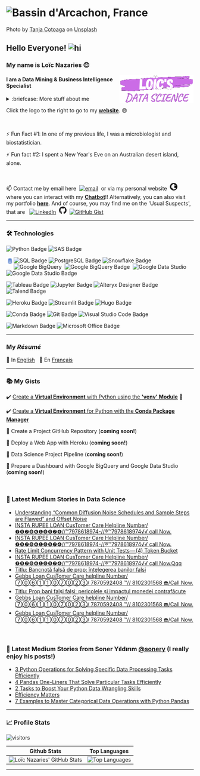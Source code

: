 # ![Bassin d'Arcachon, France](https://raw.githubusercontent.com/loic-nazaries/loic-nazaries/main/images/arcachon.jpg "Bassin d'Arcachon, France")

Photo by <a href="https://unsplash.com/@tarafuco?utm_source=unsplash&utm_medium=referral&utm_content=creditCopyText">Tanja Cotoaga</a> on <a href="https://unsplash.com/s/photos/arcachon?utm_source=unsplash&utm_medium=referral&utm_content=creditCopyText">Unsplash</a>

## Hello Everyone! <img alt="hi" width="26" src="https://user-images.githubusercontent.com/1303154/88677602-1635ba80-d120-11ea-84d8-d263ba5fc3c0.gif" />

### My name is Loïc Nazaries :blush:

[<img alt="Loïc's Data Science Logo" align="right" width="200" src="https://raw.githubusercontent.com/loic-nazaries/loic-nazaries/main/images/logo-dark.png" />][website]

#### I am a **Data Mining** & **Business Intelligence** Specialist

<details>
  <summary>
    :briefcase: More stuff about me
  </summary>

> I am a **Data Specialist** with over 10 years of experience in the fields of biostatistics, data exploration (**Data Mining**) and **Machine Learning**. I am passionate about the whole **data life cycle**, from modelling a database to its use in the field of **Business Intelligence** through the creation of simple and impactful visuals such as **dashboards**. Thus, **exploratory data analysis** has the potential to strengthen a faster and more clever decision-making process.

</details>

Click the logo to the right to go to my [**website**](https://loicnazaries.com "Website"). :smile:

&nbsp;

⚡ Fun Fact #1: In one of my previous life, I was a microbiologist and biostatistician.

⚡ Fun fact #2: I spent a New Year's Eve on an Australian desert island, alone.

&nbsp;

:mailbox: Contact me by email here&nbsp;
[![email](https://img.shields.io/badge/-loicnazaries.datascience-red?style=plastic&labelColor=red&logo=gmail&logoColor=white)][email]&nbsp;
or via my personal website&nbsp;
[<img alt="Loïc's Data Science" width="20" src="https://raw.githubusercontent.com/iconic/open-iconic/master/svg/globe.svg" />][contact_website]&nbsp;
where you can interact with my <u>**Chatbot**</u>!!
Alternatively, you can also visit my portfolio [**here**](https://loic-nazaries.github.io/loic-nazaries-portfolio "Loïc Nazaries’ Data Science Portfolio").
And of course, you may find me on the 'Usual Suspects', that are &nbsp;
[<img alt="LinkedIn" width="20" src="https://i.imgur.com/OQUXwNp.jpeg" />][linkedin]&nbsp;
[<img alt="GitHub" width="20" src="https://raw.githubusercontent.com/github/explore/78df643247d429f6cc873026c0622819ad797942/topics/github/github.png" />][github]&nbsp;
[<img alt="GitHub Gist" width="60" src="https://img.shields.io/badge/-Gist-black?style=plastic&labelColor=black&logo=github&logoColor=white" />][github_gist]

---

### :hammer_and_wrench: Technologies

<!-- TODO: Make technologies links takes you to repositories or tutorials -->

![Python Badge](https://img.shields.io/badge/-python-yellow?style=for-the-badge&labelColor=blue&logo=python&logoColor=white)
![SAS Badge](https://img.shields.io/badge/-sas-blue?style=for-the-badge&labelColor=black&logo=sas&logoColor=blue)

<img alt="SQL" align="left" width="20" src="https://raw.githubusercontent.com/github/explore/80688e429a7d4ef2fca1e82350fe8e3517d3494d/topics/sql/sql.png" />![SQL Badge](https://img.shields.io/badge/-sql-blue?style=for-the-badge)
![PostgreSQL Badge](https://img.shields.io/badge/-postgresql-blue?style=for-the-badge&labelColor=white&logo=postgresql&logoColor=blue)
![Snowflake Badge](https://img.shields.io/badge/-snowflake-66ccf4?style=for-the-badge&labelColor=white&logo=snowflake&logoColor=66ccf4)
&nbsp;<img alt="Google BigQuery" width="20" src="https://cdn.worldvectorlogo.com/logos/google-bigquery-logo-1.svg" />&nbsp;&nbsp;![Google BigQuery Badge](https://img.shields.io/badge/-google_bigquery-blue?style=for-the-badge&labelColor=blue&logo=google-big-query&logoColor=blue)
&nbsp;<img alt="Google Data Studio" width="20" src="https://cdn.worldvectorlogo.com/logos/google-data-studio.svg" />&nbsp;&nbsp;![Google Data Studio Badge](https://img.shields.io/badge/-google_data_studio-blue?style=for-the-badge&labelColor=red&logo=google-data-studio&logoColor=red)

![Tableau Badge](https://img.shields.io/badge/-tableau-grey?style=for-the-badge&labelColor=white&logo=tableau&logoColor=grey)
![Jupyter Badge](https://img.shields.io/badge/-jupyter-orange?style=for-the-badge&labelColor=white&logo=jupyter&logoColor=orange)
![Alteryx Designer Badge](https://img.shields.io/badge/-alteryx_designer-69aeea?style=for-the-badge&labelColor=black&logo=altery-designerx&logoColor=69aeea)
![Talend Badge](https://img.shields.io/badge/-talend-blue?style=for-the-badge&labelColor=black&logo=talend&logoColor=green)

![Heroku Badge](https://img.shields.io/badge/-heroku-purple?style=for-the-badge&labelColor=white&logo=heroku&logoColor=purple)
![Streamlit Badge](https://img.shields.io/badge/-streamlit-red?style=for-the-badge&labelColor=white&logo=streamlit&logoColor=red)
![Hugo Badge](https://img.shields.io/badge/-hugo-violet?style=for-the-badge&labelColor=black&logo=hugo&logoColor=violet)

![Conda Badge](https://img.shields.io/badge/-conda-green?style=for-the-badge&labelColor=black&logo=anaconda&logoColor=green)
![Git Badge](https://img.shields.io/badge/-git-red?style=for-the-badge&labelColor=black&logo=git&logoColor=red)
![Visual Studio Code Badge](https://img.shields.io/badge/-visual_studio_code-blue?style=for-the-badge&labelColor=white&logo=visual-studio-code&logoColor=blue)

![Markdown Badge](https://img.shields.io/badge/-markdown-black?style=for-the-badge&labelColor=white&logo=markdown&logoColor=black)
![Microsoft Office Badge](https://img.shields.io/badge/-microsoft_office-red?style=for-the-badge&labelColor=white&logo=microsoft-office&logoColor=red)

<!-- <img alt="Visual Studio Code" align="left" width="26" src="https://raw.githubusercontent.com/github/explore/80688e429a7d4ef2fca1e82350fe8e3517d3494d/topics/visual-studio-code/visual-studio-code.png" />
<img alt="Tableau" align="left" width="26" src="https://cdn.worldvectorlogo.com/logos/tableau-software.svg" />
<img alt="Google" align="left" width="26" src="https://cdn.jsdelivr.net/npm/simple-icons@v3/icons/google.svg" />
&nbsp; -->

---

### My *Résumé*

:paperclip: In [English](https://raw.githubusercontent.com/loic-nazaries/loic-nazaries/main/CV/CV_Nazaries.L_consultant_data_eng.pdf "English CV")
&nbsp;
:paperclip: En [Français](https://raw.githubusercontent.com/loic-nazaries/loic-nazaries/main/CV/CV_Nazaries.L_consultant_data_fr.pdf "CV en français")

---

### :books: My Gists

:heavy_check_mark: [Create a **Virtual Environment** with Python using the **'venv' Module**](https://gist.github.com/loic-nazaries/c25ce9f7b01b107573796b026522a3ad) :snake:

:heavy_check_mark: [Create a **Virtual Environment** for Python with the **Conda Package Manager**](https://gist.github.com/loic-nazaries/b18a908473935243fc23586f35d4bacc)

:red_circle: Create a Project GitHub Repository (**coming soon!**)

:red_circle: Deploy a Web App with Heroku (**coming soon!**)

:red_circle: Data Science Project Pipeline (**coming soon!**)

:red_circle: Prepare a Dashboard with Google BigQuery and Google Data Studio (**coming soon!**)

&nbsp;

### :newspaper: Latest Medium Stories in **Data Science**

<!-- MEDIUM-STORY-LIST:START -->
- [Understanding “Common Diffusion Noise Schedules and Sample Steps are Flawed” and Offset Noise](https://isamu-website.medium.com/understanding-common-diffusion-noise-schedules-and-sample-steps-are-flawed-and-offset-noise-52a73ab4fded?source=rss------data_science-5)
- [INSTA RUPEE LOAN CusTomer Care Helpline Number/❼❾❼❽❻❶❽❾❼❹//™7978618974-//®™7978618974√√ call Now.](https://medium.com/@hlobookhi/insta-rupee-loan-customer-care-helpline-number-%E2%9D%BC%E2%9D%BE%E2%9D%BC%E2%9D%BD%E2%9D%BB%E2%9D%B6%E2%9D%BD%E2%9D%BE%E2%9D%BC%E2%9D%B9-7978618974-7978618974-call-now-b6cca11b781b?source=rss------data_science-5)
- [INSTA RUPEE LOAN CusTomer Care Helpline Number/❼❾❼❽❻❶❽❾❼❹//™7978618974-//®™7978618974√√ call Now.](https://medium.com/@hlobookhi/insta-rupee-loan-customer-care-helpline-number-%E2%9D%BC%E2%9D%BE%E2%9D%BC%E2%9D%BD%E2%9D%BB%E2%9D%B6%E2%9D%BD%E2%9D%BE%E2%9D%BC%E2%9D%B9-7978618974-7978618974-call-now-4a5d42c572bb?source=rss------data_science-5)
- [Rate Limit Concurrency Pattern with Unit Tests — &lpar;4&rpar; Token Bucket](https://medium.com/@ramseyjiang_22278/rate-limit-concurrency-pattern-with-unit-tests-4-token-bucket-b10f58067ba7?source=rss------data_science-5)
- [INSTA RUPEE LOAN CusTomer Care Helpline Number/❼❾❼❽❻❶❽❾❼❹//™7978618974-//®™7978618974√√ call Now.Qqq](https://medium.com/@hlobookhi/insta-rupee-loan-customer-care-helpline-number-%E2%9D%BC%E2%9D%BE%E2%9D%BC%E2%9D%BD%E2%9D%BB%E2%9D%B6%E2%9D%BD%E2%9D%BE%E2%9D%BC%E2%9D%B9-7978618974-7978618974-call-now-qqq-f43afab64891?source=rss------data_science-5)
- [Titlu: Bancnotă falsă de prop: înțelegerea banilor falși](https://medium.com/@kinghernandez252/titlu-bancnot%C4%83-fals%C4%83-de-prop-%C3%AEn%C8%9Belegerea-banilor-fal%C8%99i-613977c0f2e2?source=rss------data_science-5)
- [Gebbs Loan CusTomer Care helpline Number/⑦⓪⑥①①⓪⑦⓪②③/ 7870592408 ™// 8102301568 ☎️/Call Now.](https://medium.com/@singhpooja5538/gebbs-loan-customer-care-helpline-number-%E2%91%A6%E2%93%AA%E2%91%A5%E2%91%A0%E2%91%A0%E2%93%AA%E2%91%A6%E2%93%AA%E2%91%A1%E2%91%A2-7870592408-8102301568-%EF%B8%8F-call-now-0038d146abb7?source=rss------data_science-5)
- [Titlu: Prop bani falși falși: pericolele și impactul monedei contrafăcute](https://medium.com/@kinghernandez252/titlu-prop-bani-fal%C8%99i-fal%C8%99i-pericolele-%C8%99i-impactul-monedei-contraf%C4%83cute-e014d77160e4?source=rss------data_science-5)
- [Gebbs Loan CusTomer Care helpline Number/⑦⓪⑥①①⓪⑦⓪②③/ 7870592408 ™// 8102301568 ☎️/Call Now.](https://medium.com/@singhpooja5538/gebbs-loan-customer-care-helpline-number-%E2%91%A6%E2%93%AA%E2%91%A5%E2%91%A0%E2%91%A0%E2%93%AA%E2%91%A6%E2%93%AA%E2%91%A1%E2%91%A2-7870592408-8102301568-%EF%B8%8F-call-now-1635f0095721?source=rss------data_science-5)
- [Gebbs Loan CusTomer Care helpline Number/⑦⓪⑥①①⓪⑦⓪②③/ 7870592408 ™// 8102301568 ☎️/Call Now.](https://medium.com/@singhpooja5538/gebbs-loan-customer-care-helpline-number-%E2%91%A6%E2%93%AA%E2%91%A5%E2%91%A0%E2%91%A0%E2%93%AA%E2%91%A6%E2%93%AA%E2%91%A1%E2%91%A2-7870592408-8102301568-%EF%B8%8F-call-now-0a720b195b84?source=rss------data_science-5)
<!-- MEDIUM-STORY-LIST:END -->

&nbsp;

### :newspaper: Latest Medium Stories from **Soner Yıldırım** [@sonery](https://sonery.medium.com) (I really enjoy his posts!)

<!-- MEDIUM-STORY-LIST-SONERY:START -->
- [3 Python Operations for Solving Specific Data Processing Tasks Efficiently](https://towardsdatascience.com/3-python-operations-for-solving-specific-data-processing-tasks-efficiently-551c8ed41c02?source=rss-2cf6b549448------2)
- [4 Pandas One-Liners That Solve Particular Tasks Efficiently](https://towardsdatascience.com/4-pandas-one-liners-that-surprised-me-in-a-good-way-b67955211f81?source=rss-2cf6b549448------2)
- [2 Tasks to Boost Your Python Data Wrangling Skills](https://towardsdatascience.com/2-tasks-to-boost-your-python-data-wrangling-skills-3daf6c1c0528?source=rss-2cf6b549448------2)
- [Efficiency Matters](https://sonery.medium.com/efficiency-matters-5e35b482a858?source=rss-2cf6b549448------2)
- [7 Examples to Master Categorical Data Operations with Python Pandas](https://towardsdatascience.com/7-examples-to-master-categorical-data-operations-with-python-pandas-51cdcb0228ba?source=rss-2cf6b549448------2)
<!-- MEDIUM-STORY-LIST-SONERY:END -->

---

### :chart_with_upwards_trend: Profile Stats

![visitors](https://visitor-badge.glitch.me/badge?page_id=loic-nazaries.loic-nazaries)

| Github Stats                                                                                                                                                        | Top Languages                                                                                                                                                                                                                                                            |
| ------------------------------------------------------------------------------------------------------------------------------------------------------------------- | ------------------------------------------------------------------------------------------------------------------------------------------------------------------------------------------------------------------------------------------------------------------------ |
| ![Loïc Nazaries' GitHub Stats](https://github-readme-stats.vercel.app/api?username=loic-nazaries&count_private=true&theme=dracula&show_icons=true&hide_title=false) | ![Top Languages](https://github-readme-stats.vercel.app/api/top-langs/?username=loic-nazaries&exclude_repo=starter_repo,streamlit_heroku_example,awesome-markdown,jupyterlab-git,binder_test,my-first-binder,ipenywis,github-readme-stats&langs_count=10&layout=compact) |

---

<!-- links to social media accounts -->
[website]: https://www.loicnazaries.com "Loïc's Data Science"
[email]: mailto:loicnazaries.datascience@gmail.com "Google Mail"
[contact_website]: https://www.loicnazaries.com/#contact "Contact Me"
[linkedin]: https://www.linkedin.com/in/loic-nazaries "LinkedIn"
[github]: https://github.com/loic-nazaries "GitHub"
[github_gist]: https://gist.github.com/loic-nazaries "GitHub Gist"
